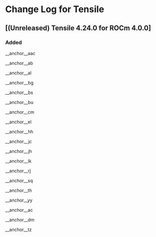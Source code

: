 # Change Log for Tensile
 
## [(Unreleased) Tensile 4.24.0 for ROCm 4.0.0]
### Added
__anchor__aac

__anchor__ab

__anchor__al

__anchor__bg

__anchor__bs

__anchor__bu

__anchor__cm

__anchor__el

__anchor__hh

__anchor__jc

__anchor__jh

__anchor__lk

__anchor__rj

__anchor__sq

__anchor__th

__anchor__yy

__anchor__ac

__anchor__dm

__anchor__tz

